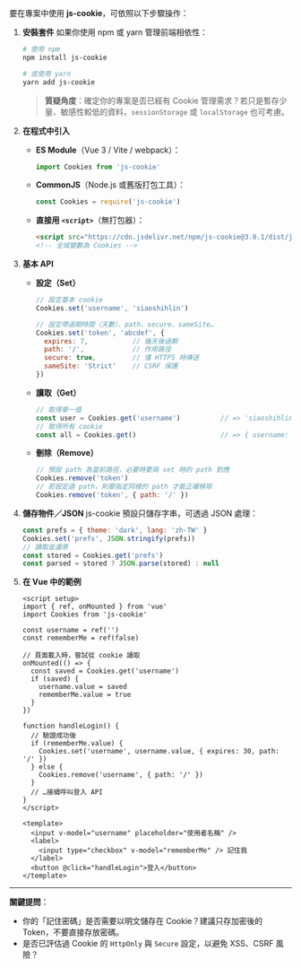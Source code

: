 要在專案中使用 **js-cookie**，可依照以下步驟操作：

1. **安裝套件**
   如果你使用 npm 或 yarn 管理前端相依性：

   ```bash
   # 使用 npm
   npm install js-cookie

   # 或使用 yarn
   yarn add js-cookie
   ```

   > **質疑角度**：確定你的專案是否已經有 Cookie 管理需求？若只是暫存少量、敏感性較低的資料，`sessionStorage` 或 `localStorage` 也可考慮。

2. **在程式中引入**

   * **ES Module**（Vue 3 / Vite / webpack）：

     ```js
     import Cookies from 'js-cookie'
     ```
   * **CommonJS**（Node.js 或舊版打包工具）：

     ```js
     const Cookies = require('js-cookie')
     ```
   * **直接用 `<script>`**（無打包器）：

     ```html
     <script src="https://cdn.jsdelivr.net/npm/js-cookie@3.0.1/dist/js.cookie.min.js"></script>
     <!-- 全域變數為 Cookies -->
     ```

3. **基本 API**

   * **設定（Set）**

     ```js
     // 設定基本 cookie
     Cookies.set('username', 'siaoshihlin')

     // 設定帶過期時間（天數）、path、secure、sameSite…
     Cookies.set('token', 'abcdef', {
       expires: 7,           // 幾天後過期
       path: '/',            // 作用路徑
       secure: true,         // 僅 HTTPS 時傳送
       sameSite: 'Strict'    // CSRF 保護
     })
     ```
   * **讀取（Get）**

     ```js
     // 取得單一值
     const user = Cookies.get('username')          // => 'siaoshihlin'
     // 取得所有 cookie
     const all = Cookies.get()                     // => { username: 'siaoshihlin', token: 'abcdef', … }
     ```
   * **刪除（Remove）**

     ```js
     // 預設 path 為當前路徑，必要時要與 set 時的 path 對應
     Cookies.remove('token')
     // 若設定過 path，則要指定同樣的 path 才能正確移除
     Cookies.remove('token', { path: '/' })
     ```

4. **儲存物件／JSON**
   js-cookie 預設只儲存字串，可透過 JSON 處理：

   ```js
   const prefs = { theme: 'dark', lang: 'zh-TW' }
   Cookies.set('prefs', JSON.stringify(prefs))
   // 讀取並還原
   const stored = Cookies.get('prefs')
   const parsed = stored ? JSON.parse(stored) : null
   ```

5. **在 Vue 中的範例**

   ```vue
   <script setup>
   import { ref, onMounted } from 'vue'
   import Cookies from 'js-cookie'

   const username = ref('')
   const rememberMe = ref(false)

   // 頁面載入時，嘗試從 cookie 讀取
   onMounted(() => {
     const saved = Cookies.get('username')
     if (saved) {
       username.value = saved
       rememberMe.value = true
     }
   })

   function handleLogin() {
     // 驗證成功後
     if (rememberMe.value) {
       Cookies.set('username', username.value, { expires: 30, path: '/' })
     } else {
       Cookies.remove('username', { path: '/' })
     }
     // …接續呼叫登入 API
   }
   </script>

   <template>
     <input v-model="username" placeholder="使用者名稱" />
     <label>
       <input type="checkbox" v-model="rememberMe" /> 記住我
     </label>
     <button @click="handleLogin">登入</button>
   </template>
   ```

---

**關鍵提問**：

* 你的「記住密碼」是否需要以明文儲存在 Cookie？建議只存加密後的 Token，不要直接存放密碼。
* 是否已評估過 Cookie 的 `HttpOnly` 與 `Secure` 設定，以避免 XSS、CSRF 風險？
